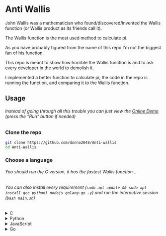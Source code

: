 # Anti Wallis

John Wallis was a mathematician who found/discovered/invented the Wallis function (or Wallis product as its friends call it).

The Wallis function is the most used method to calculate pi.

As you have probably figured from the name of this repo I'm not the biggest fan of his function.

This repo is meant to show how horrible the Wallis function is and to ask every developer in the world to demolish it.

I implemented a better function to calculate pi, the code in the repo is running the function, and comparing it to the Wallis function.

## Usage

###### Instead of going through all this trouble you can just view the [Online Demo](https://replit.com/@donno2048/Anti-wallis) (press the "Run" button if needed)

### Clone the repo

```sh
git clone https://github.com/donno2048/Anti-wallis
cd Anti-Wallis
```
### Choose a language

###### You should run the C version, it has the fastest Wallis function...

###### You can also install every requirement (`sudo apt update && sudo apt install gcc python3 nodejs golang-go -y`) and run the interactive session (`bash main.sh`)

<details>
<summary>C</summary>

#### Install the requirements (just the GCC compiler)

```sh
sudo apt update
sudo apt install gcc -y
```

#### Compile

```sh
gcc c/main.c c/test.c c/pi.c -o main -lm
```

#### Run

```sh
./main
```
</details>
<details>
<summary>Python</summary>

#### Install the requirements (just the Python interpreter)

```sh
sudo apt update
sudo apt install python3 -y
```

#### Run

```sh
python3 py/main.py
```

</details>
<details>
<summary>JavaScript</summary>

#### Install the requirements (just the Node.js interpreter)

```sh
sudo apt update
sudo apt install nodejs -y
```

#### Run

```sh
node js/main.mjs
```

</details>
<details>
<summary>Go</summary>

#### Install the requirements (just the Go compiler)

```sh
sudo apt update
sudo apt install golang-go -y
```

#### Run

```sh
go run go/main.go go/pi.go go/test.go 
```

</details>
